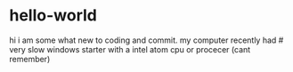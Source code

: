 # hello-world
hi 
i am some what new to coding and commit. my computer recently had # very slow windows starter with a intel atom cpu or procecer (cant remember)
